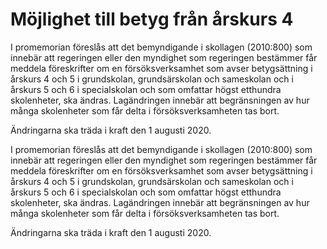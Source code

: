 # Möjlighet till betyg från årskurs 4

I promemorian föreslås att det bemyndigande i skollagen (2010:800) som innebär att regeringen eller den myndighet som regeringen bestämmer får meddela föreskrifter om en försöksverksamhet som avser betygsättning i årskurs 4 och 5 i grundskolan, grundsärskolan och sameskolan och i årskurs 5 och 6 i specialskolan och som omfattar högst etthundra skolenheter, ska ändras. Lagändringen innebär att begränsningen av hur många skolenheter som får delta i försöksverksamheten tas bort.

Ändringarna ska träda i kraft den 1 augusti 2020.

I promemorian föreslås att det bemyndigande i skollagen (2010:800) som innebär att regeringen eller den myndighet som regeringen bestämmer får meddela föreskrifter om en försöksverksamhet som avser betygsättning i årskurs 4 och 5 i grundskolan, grundsärskolan och sameskolan och i årskurs 5 och 6 i specialskolan och som omfattar högst etthundra skolenheter, ska ändras. Lagändringen innebär att begränsningen av hur många skolenheter som får delta i försöksverksamheten tas bort.

Ändringarna ska träda i kraft den 1 augusti 2020.
